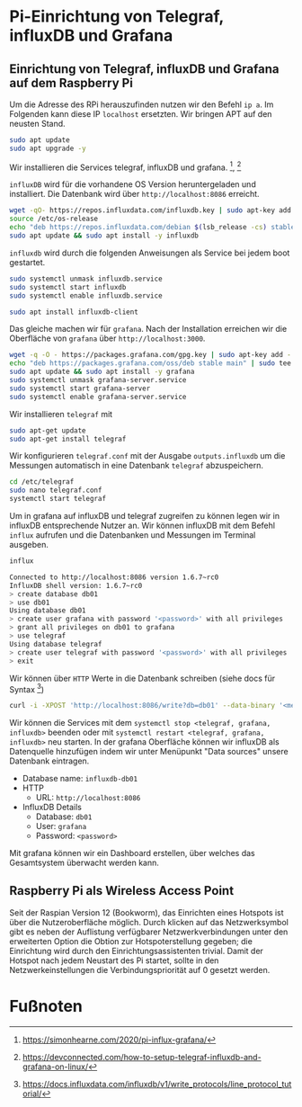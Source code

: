 # Pi-Einrichtung von Telegraf, influxDB und Grafana

## Einrichtung von Telegraf, influxDB und Grafana auf dem Raspberry Pi

Um die Adresse des RPi herauszufinden nutzen wir den Befehl `ip a`. Im Folgenden kann diese IP `localhost` ersetzten.
Wir bringen APT auf den neusten Stand.
```bash
sudo apt update
sudo apt upgrade -y
```
Wir installieren die Services telegraf, influxDB und grafana. [^1], [^2] 

`influxDB` wird für die vorhandene OS Version heruntergeladen und installiert. Die Datenbank wird über `http://localhost:8086` erreicht.
```bash
wget -qO- https://repos.influxdata.com/influxdb.key | sudo apt-key add -
source /etc/os-release
echo "deb https://repos.influxdata.com/debian $(lsb_release -cs) stable" | sudo tee /etc/apt/sources.list.d/influxdb.list
sudo apt update && sudo apt install -y influxdb
```
`influxdb` wird durch die folgenden Anweisungen als Service bei jedem boot gestartet.
```bash
sudo systemctl unmask influxdb.service
sudo systemctl start influxdb
sudo systemctl enable influxdb.service

sudo apt install influxdb-client
```
Das gleiche machen wir für `grafana`. Nach der Installation erreichen wir die Oberfläche von `grafana` über `http://localhost:3000`. 
```bash
wget -q -O - https://packages.grafana.com/gpg.key | sudo apt-key add -
echo "deb https://packages.grafana.com/oss/deb stable main" | sudo tee /etc/apt/sources.list.d/grafana.list
sudo apt update && sudo apt install -y grafana
sudo systemctl unmask grafana-server.service
sudo systemctl start grafana-server
sudo systemctl enable grafana-server.service
```
Wir installieren `telegraf` mit
```bash
sudo apt-get update
sudo apt-get install telegraf
```
Wir konfigurieren `telegraf.conf` mit der Ausgabe `outputs.influxdb` um die Messungen automatisch in eine Datenbank `telegraf` abzuspeichern.
```bash
cd /etc/telegraf
sudo nano telegraf.conf
systemctl start telegraf
```

Um in grafana auf influxDB und telegraf zugreifen zu können legen wir in influxDB entsprechende Nutzer an.
Wir können influxDB mit dem Befehl `influx` aufrufen und die Datenbanken und Messungen im Terminal ausgeben.
```bash
influx

Connected to http://localhost:8086 version 1.6.7~rc0
InfluxDB shell version: 1.6.7~rc0
> create database db01
> use db01
Using database db01
> create user grafana with password '<password>' with all privileges
> grant all privileges on db01 to grafana
> use telegraf
Using database telegraf
> create user telegraf with password '<password>' with all privileges
> exit 
```
Wir können über `HTTP` Werte in die Datenbank schreiben (siehe docs für Syntax [^3]) 
```bash
curl -i -XPOST 'http://localhost:8086/write?db=db01' --data-binary '<measurement>[,<tag-key>=<tag-value>...] <field-key>=<field-value>[,<field2-key>=<field2-value>...] [unix-nano-timestamp]'
```

Wir können die Services mit dem `systemctl stop <telegraf, grafana, influxdb>` beenden oder mit `systemctl restart <telegraf, grafana, influxdb>` neu starten.
In der grafana Oberfläche können wir influxDB als Datenquelle hinzufügen indem wir unter Menüpunkt "Data sources" unsere Datenbank eintragen.
+ Database name: `influxdb-db01`
+ HTTP
    + URL: `http://localhost:8086`
+ InfluxDB Details
    + Database: `db01`
    + User: `grafana`
    + Password: `<password>`

Mit grafana können wir ein Dashboard erstellen, über welches das Gesamtsystem überwacht werden kann.  

## Raspberry Pi als Wireless Access Point

Seit der Raspian Version 12 (Bookworm), das Einrichten eines Hotspots ist über die Nutzeroberfläche möglich. Durch klicken auf das Netzwerksymbol gibt es neben der Auflistung verfügbarer Netzwerkverbindungen unter den erweiterten Option die Obtion zur Hotspoterstellung gegeben; die Einrichtung wird durch den Einrichtungsassistenten trivial. Damit der Hotspot nach jedem Neustart des Pi startet, sollte in den Netzwerkeinstellungen die Verbindungspriorität auf 0 gesetzt werden.  

# Fußnoten

[^1]: https://simonhearne.com/2020/pi-influx-grafana/

[^2]: https://devconnected.com/how-to-setup-telegraf-influxdb-and-grafana-on-linux/

[^3]: https://docs.influxdata.com/influxdb/v1/write_protocols/line_protocol_tutorial/
